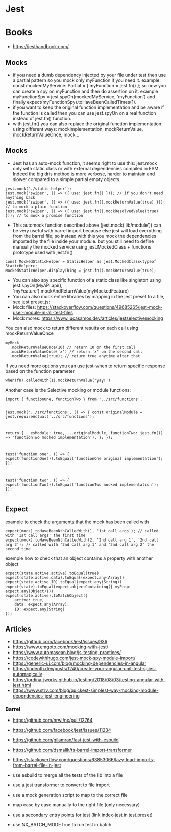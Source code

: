 <h1>Jest</h1>
<h1>Books</h1>
<ul>
<li><a href="https://jesthandbook.com/">https://jesthandbook.com/</a></li>
</ul>
<h2>Mocks</h2>
<ul>
<li>if you need a dumb dependency injected by your file under test then use a partial pattern so you mock only myFunction if you need it. example: const mockedMyService: Partial = { myFunction = jest.fn() }; so now you can create a spy on myFunction and then do assertion on it. example myFunctionSpy = jest.spyOn(mockedMyService, 'myFunction') and finally expect(myFunctionSpy).toHaveBeenCalledTimes(1).</li>
<li>if you want to keep the original function implementation and be aware if the function is called then you can use jest.spyOn on a real function instead of jest.fn() function.</li>
<li>with jest.fn() you can also replace the original function implementation using different ways: mockImplementation, mockReturnValue, mockReturnValueOnce, mock...</li>
</ul>
<h2>Mocks</h2>
<ul>
<li>Jest has an auto-mock function, it seems right to use this: jest.mock only with static class or with external dependencies compiled in ESM. Indeed the big dris method is more verbose, harder to maintain and slower compared to a simple partial empty objects.</li>
</ul>
<pre><code class="language-javascript">jest.mock('./static-helper');
jest.mock('swiper', () => ({ use: jest.fn() })); // if you don't need anything back
jest.mock('swiper', () => ({ use: jest.fn().mockReturnValue(true) })); // to mock a plain function
jest.mock('swiper', () => ({ use: jest.fn().mockResolvedValue(true) })); // to mock a promise function
</code></pre>
<ul>
<li>This automock function described above (jest.mock('lib/module')) can be very useful with barrel import because else jest will load everything from the barrel file; so instead with this you mock the dependencies imported by the file inside your module. but you still need to define manually the mocked service using jest.MockedClass + functions prototype used with jest.fn()</li>
</ul>
<pre><code class="language-javascript">const MockedStaticHelper = StaticHelper as jest.MockedClass&#x3C;typeof StaticHelper>;
MockedStaticHelper.displayThing = jest.fn().mockReturnValue(true);
</code></pre>
<ul>
<li>You can also spy specific function of a static class like singleton using jest.spyOn(MyAPI.api(), 'myFeature').mockAndReturnValue(myMockedFeature)</li>
<li>You can also mock entire libraries by mapping in the jest preset to a file, see jest.preset.js:</li>
<li>Mock files: <a href="https://stackoverflow.com/questions/49685265/jest-mock-user-module-in-all-test-files">https://stackoverflow.com/questions/49685265/jest-mock-user-module-in-all-test-files</a></li>
<li>Mock mores: <a href="https://www.lucasamos.dev/articles/jestselectivemocking">https://www.lucasamos.dev/articles/jestselectivemocking</a></li>
</ul>
<p>You can also mock to return different results on each call using mockReturnValueOnce</p>
<pre><code class="language-javascript">myMock
  .mockReturnValueOnce(10) // return 10 on the first call
  .mockReturnValueOnce('x') // return 'x' on the second call
  .mockReturnValue(true); // return true anytime after that
</code></pre>
<p>If you need more options you can use jest-when to return specific response based on the function parameter</p>
<pre><code class="language-javascript">when(fn).calledWith(1).mockReturnValue('yay!')
</code></pre>
<p>Another case is the Selective mocking or module functions:</p>
<pre><code class="language-javascript">import { functionOne, functionTwo } from '../src/functions';

jest.mock('../src/functions', () => {
  const originalModule = jest.requireActual('../src/functions');

  return {
    __esModule: true,
    ...originalModule,
    functionTwo: jest.fn(() => 'functionTwo mocked implementation'),
  };
});

test('function one', () => {
  expect(functionOne()).toEqual('functionOne original implementation');
});

test('function two', () => {
  expect(functionTwo()).toEqual('functionTwo mocked implementation');
});
</code></pre>
<h2>Expect</h2>
<p>example to check the arguments that the mock has been called with</p>
<pre><code class="language-javascript">expect(mock).toHaveBeenNthCalledWith(1, '1st call args'); // called with '1st call args' the first time 
expect(mock).toHaveBeenNthCalledWith(2, '2nd call arg 1', '2nd call arg 2'); // called with '2nd call arg 1' and '2nd call arg 2' the second time
</code></pre>
<p>exemple how to check that an object contains a property with another object</p>
<pre><code class="language-javascript">expect(state.active.active).toEqual(true)
expect(state.active.data).toEqual(expect.any(Array))
expect(state.active.ID).toEqual(expect.any(String))
expect(state).toEqual(expect.objectContaining({ myProp: expect.any(Object)}))
expect(state.active).toMatchObject({
    active: true,
    data: expect.any(Array),
    ID: expect.any(String)
});
</code></pre>
<h2>Articles</h2>
<ul>
<li><a href="https://github.com/facebook/jest/issues/936">https://github.com/facebook/jest/issues/936</a></li>
<li><a href="https://www.emgoto.com/mocking-with-jest/">https://www.emgoto.com/mocking-with-jest/</a></li>
<li><a href="https://www.automasean.blog/js-testing-practices/">https://www.automasean.blog/js-testing-practices/</a></li>
<li><a href="https://codewithhugo.com/jest-mock-spy-module-import/">https://codewithhugo.com/jest-mock-spy-module-import/</a></li>
<li><a href="https://generic-ui.com/blog/mocking-dependencies-in-angular">https://generic-ui.com/blog/mocking-dependencies-in-angular</a></li>
<li><a href="https://indepth.dev/posts/1240/create-your-angular-unit-test-spies-automagically">https://indepth.dev/posts/1240/create-your-angular-unit-test-spies-automagically</a></li>
<li><a href="https://ordina-jworks.github.io/testing/2018/08/03/testing-angular-with-jest.html">https://ordina-jworks.github.io/testing/2018/08/03/testing-angular-with-jest.html</a></li>
<li><a href="https://www.strv.com/blog/quickest-simplest-way-mocking-module-dependencies-jest-engineering">https://www.strv.com/blog/quickest-simplest-way-mocking-module-dependencies-jest-engineering</a></li>
</ul>
<h3>Barrel</h3>
<ul>
<li>
<p><a href="https://github.com/nrwl/nx/pull/12764">https://github.com/nrwl/nx/pull/12764</a></p>
</li>
<li>
<p><a href="https://github.com/facebook/jest/issues/11234">https://github.com/facebook/jest/issues/11234</a></p>
</li>
<li>
<p><a href="https://github.com/gilamran/fast-jest-with-esbuild">https://github.com/gilamran/fast-jest-with-esbuild</a></p>
</li>
<li>
<p><a href="https://github.com/dsmalik/ts-barrel-import-transformer">https://github.com/dsmalik/ts-barrel-import-transformer</a></p>
</li>
<li>
<p><a href="https://stackoverflow.com/questions/63853066/lazy-load-imports-from-barrel-file-in-jest">https://stackoverflow.com/questions/63853066/lazy-load-imports-from-barrel-file-in-jest</a></p>
</li>
<li>
<p>use esbuild to merge all the tests of the lib into a file</p>
</li>
<li>
<p>use a jest transformer to convert to file import</p>
</li>
<li>
<p>use a mock generation script to map to the correct file</p>
</li>
<li>
<p>map case by case manually to the right file (only necessary)</p>
</li>
<li>
<p>use a secondary entry points for jest (link index-jest in jest.preset)</p>
</li>
<li>
<p>use NX_BATCH_MODE true to run test in batch</p>
</li>
</ul>